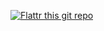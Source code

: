 [![Flattr this git repo](http://api.flattr.com/button/flattr-badge-large.png)](https://flattr.com/submit/auto?user_id=SteveClement&url=https://github.com/SteveClement/GarminEdge705Profile&title=Garmin%20Edge%20705%20Data%20Directory&language=en_GB&tags=github&category=rest) 
